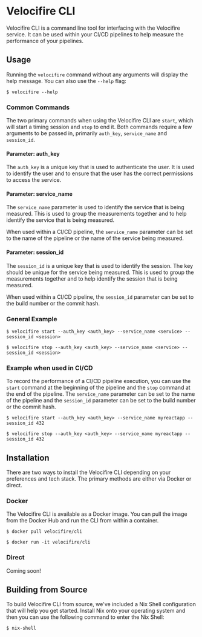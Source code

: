 # Velocifire CLI

Velocifire CLI is a command line tool for interfacing with 
the Velocifire service. It can be used within your CI/CD pipelines
to help measure the performance of your pipelines.

## Usage

Running the `velocifire` command without any arguments will
display the help message. You can also use the `--help` flag:

    $ velocifire --help

### Common Commands

The two primary commands when using the Velocifire CLI are `start`, which will start a timing session and `stop` to end it. Both commands require a few arguments to be passed in, primarily `auth_key`, `service_name` and `session_id`.

#### Parameter: auth_key

The `auth_key` is a unique key that is used to authenticate the user. It is used to identify the user and to ensure that the user has the correct permissions to access the service.

#### Parameter: service_name

The `service_name` parameter is used to identify the service that is being measured. This is used to group the measurements together and to help identify the service that is being measured.
  
When used within a CI/CD pipeline, the `service_name` parameter can be set to the name of the pipeline or the name of the service being measured.

#### Parameter: session_id

The `session_id` is a unique key that is used to identify the session. The key should be unique for the service being measured. This is used to group the measurements together and to help identify the session that is being measured.

When used within a CI/CD pipeline, the `session_id` parameter can be set to the build number or the commit hash.

### General Example

    $ velocifire start --auth_key <auth_key> --service_name <service> --session_id <session>

    $ velocifire stop --auth_key <auth_key> --service_name <service> --session_id <session>

### Example when used in CI/CD

To record the performance of a CI/CD pipeline execution, you can use the `start` command at the beginning of the pipeline and the `stop` command at the end of the pipeline. The `service_name` parameter can be set to the name of the pipeline and the `session_id` parameter can be set to the build number or the commit hash.

    $ velocifire start --auth_key <auth_key> --service_name myreactapp --session_id 432

    $ velocifire stop --auth_key <auth_key> --service_name myreactapp --session_id 432

## Installation

There are two ways to install the Velocifire CLI depending on your preferences and tech stack. The primary methods are either via Docker or direct.

### Docker

The Velocifire CLI is available as a Docker image. You can pull the image from the Docker Hub and run the CLI from within a container.

    $ docker pull velocifire/cli

    $ docker run -it velocifire/cli

### Direct

Coming soon!

## Building from Source

To build Velocifire CLI from source, we've included a Nix Shell configuration that will help you get started. Install Nix onto your operating system and then you can use the following command to enter the Nix Shell:

    $ nix-shell
